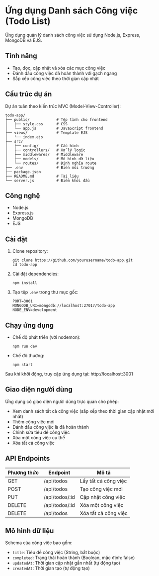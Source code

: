# Ứng dụng Danh sách Công việc (Todo List)

Ứng dụng quản lý danh sách công việc sử dụng Node.js, Express, MongoDB và EJS.

## Tính năng

- Tạo, đọc, cập nhật và xóa các mục công việc
- Đánh dấu công việc đã hoàn thành với gạch ngang
- Sắp xếp công việc theo thời gian cập nhật

## Cấu trúc dự án

Dự án tuân theo kiến trúc MVC (Model-View-Controller):

```
todo-app/
├── public/            # Tệp tĩnh cho frontend
│   ├── style.css      # CSS
│   └── app.js         # JavaScript frontend
├── views/             # Template EJS
│   └── index.ejs
├── src/
│   ├── config/        # Cấu hình
│   ├── controllers/   # Xử lý logic
│   ├── middlewares/   # Middleware
│   ├── models/        # Mô hình dữ liệu
│   └── routes/        # Định nghĩa route
├── .env               # Biến môi trường
├── package.json
├── README.md          # Tài liệu
└── server.js          # Điểm khởi đầu
```

## Công nghệ

- Node.js
- Express.js
- MongoDB
- EJS

## Cài đặt

1. Clone repository:

   ```
   git clone https://github.com/yourusername/todo-app.git
   cd todo-app
   ```

2. Cài đặt dependencies:

   ```
   npm install
   ```

3. Tạo tệp `.env` trong thư mục gốc:
   ```
   PORT=3001
   MONGODB_URI=mongodb://localhost:27017/todo-app
   NODE_ENV=development
   ```

## Chạy ứng dụng

- Chế độ phát triển (với nodemon):

  ```
  npm run dev
  ```

- Chế độ thường:
  ```
  npm start
  ```

Sau khi khởi động, truy cập ứng dụng tại: http://localhost:3001

## Giao diện người dùng

Ứng dụng có giao diện người dùng trực quan cho phép:

- Xem danh sách tất cả công việc (sắp xếp theo thời gian cập nhật mới nhất)
- Thêm công việc mới
- Đánh dấu công việc là đã hoàn thành
- Chỉnh sửa tiêu đề công việc
- Xóa một công việc cụ thể
- Xóa tất cả công việc

## API Endpoints

| Phương thức | Endpoint       | Mô tả                |
| ----------- | -------------- | -------------------- |
| GET         | /api/todos     | Lấy tất cả công việc |
| POST        | /api/todos     | Tạo công việc mới    |
| PUT         | /api/todos/:id | Cập nhật công việc   |
| DELETE      | /api/todos/:id | Xóa một công việc    |
| DELETE      | /api/todos     | Xóa tất cả công việc |

## Mô hình dữ liệu

Schema của công việc bao gồm:

- `title`: Tiêu đề công việc (String, bắt buộc)
- `completed`: Trạng thái hoàn thành (Boolean, mặc định: false)
- `updatedAt`: Thời gian cập nhật gần nhất (tự động tạo)
- `createdAt`: Thời gian tạo (tự động tạo)
